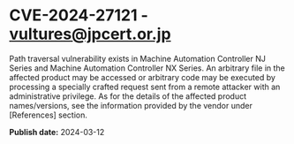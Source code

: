 # CVE-2024-27121 - vultures@jpcert.or.jp

Path traversal vulnerability exists in Machine Automation Controller NJ Series and Machine Automation Controller NX Series. An arbitrary file in the affected product may be accessed or arbitrary code may be executed by processing a specially crafted request sent from a remote attacker with an administrative privilege. As for the details of the affected product names/versions, see the information provided by the vendor under [References] section.

**Publish date:** 2024-03-12
